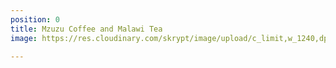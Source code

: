 ```yaml
---
position: 0
title: Mzuzu Coffee and Malawi Tea
image: https://res.cloudinary.com/skrypt/image/upload/c_limit,w_1240,dpr_auto,f_auto/v1598890057/chrinas/IMG-20200616-WA0068_jjzqgp.jpg

---
```

